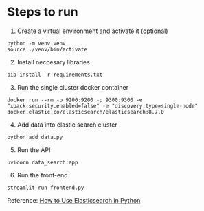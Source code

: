 # Steps to run
1. Create a virtual environment and activate it (optional)

```
python -m venv venv
source ./venv/bin/activate
```

2. Install neccesary libraries
```
pip install -r requirements.txt
```

3. Run the single cluster docker container
```
docker run --rm -p 9200:9200 -p 9300:9300 -e "xpack.security.enabled=false" -e "discovery.type=single-node" docker.elastic.co/elasticsearch/elasticsearch:8.7.0
```

4. Add data into elastic search cluster
```
python add_data.py
```

5. Run the API
```
uvicorn data_search:app
```

6. Run the front-end
```
streamlit run frontend.py
```

Reference:
[How to Use Elasticsearch in Python](https://dylancastillo.co/elasticsearch-python/)
